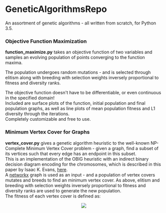 # GeneticAlgorithmsRepo
An assortment of genetic algorithms - all written from scratch, for Python 3.5.
### Objective Function Maximization
**function_maximize.py** takes an objective function of two variables and samples an evolving population of points converging to the function maxima.

The population undergoes random mutations - and is selected through elitism along with breeding with selection weights 
inversely proportional to fitness and diversity ranks.  

The objective function doesn't have to be differentiable, or even continuous in the specified domain!  
Included are surface plots of the function, initial population and final population graphs, as well as line plots of mean population fitness 
and L1 diversity through the iterations.  
Completely customizable and free to use.  

### Minimum Vertex Cover for Graphs
**vertex_cover.py** gives a genetic algorithm heuristic to the well-known NP-Complete Minimum Vertex Cover problem - given a graph, find a subset of its vertices such that every edge has an endpoint in this subset.  
This is an implementation of the OBIG heuristic with an indirect binary decision diagram encoding for the chromosomes, which is described in this paper by Isaac K. Evans, [here](https://pdfs.semanticscholar.org/4309/66ae3423f07738748f6cd5cef4f108ca87ea.pdf).  
A [networkx](https://networkx.github.io/) graph is used as an input - and a population of vertex covers mutates and breeds to find an minimum vertex cover.
As above, elitism and breeding with selection weights inversely proportional to fitness and diversity ranks are used to generate the new population.  
The fitness of each vertex cover is defined as: 
<p align="center"> 
<img src="https://latex.codecogs.com/gif.latex?fitness%28VC%29%20%3D%20%5Cfrac%7B200%7D%7B1&plus;VC.length%7D")
</p>
